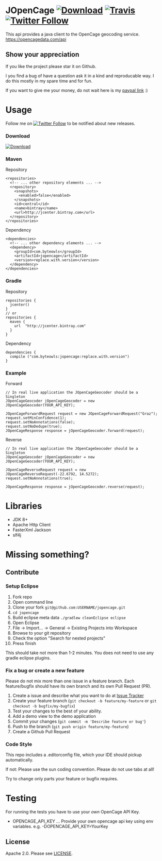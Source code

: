 # JOpenCage [![Download](https://img.shields.io/bintray/v/moberwasserlechner/maven/jopencage.svg)](https://bintray.com/moberwasserlechner/maven/jopencage/_latestVersion) [![Travis](https://img.shields.io/travis/moberwasserlechner/jopencage/develop.svg?maxAge=2592000)](https://travis-ci.org/moberwasserlechner/jopencage) [![Twitter Follow](https://img.shields.io/twitter/follow/michaelowl_web.svg?style=social&label=Follow&style=flat-square)](https://twitter.com/michaelowl_web)

This api provides a java client to the OpenCage geocoding service. https://opencagedata.com/api

## Show your appreciation

If you like the project please star it on Github. 

I you find a bug of have a question ask it in a kind and reproducable way. I do this mostly in my spare time and for fun.

If you want to give me your money, do not wait here is my [paypal link](https://www.paypal.me/moberwasserlechner) :)

# Usage

Follow me on [![Twitter Follow](https://img.shields.io/twitter/follow/michaelowl_web.svg?style=social&label=Twitter&style=flat-square)](https://twitter.com/michaelowl_web) to be notified about new releases.

### Download

[![Download](https://img.shields.io/bintray/v/moberwasserlechner/maven/jopencage.svg)](https://bintray.com/moberwasserlechner/maven/jopencage/_latestVersion)

### Maven

Repository

    <repositories>
      <!-- ... other repository elements ... -->
      <repository>
        <snapshots>
          <enabled>false</enabled>
        </snapshots>
        <id>central</id>
        <name>bintray</name>
        <url>http://jcenter.bintray.com</url>
      </repository>
    </repositories>
    
Dependency

    <dependencies>
      <!-- ... other dependency elements ... -->
      <dependency>
        <groupId>com.byteowls</groupId>
        <artifactId>jopencage</artifactId>
        <version>replace.with.version</version>
      </dependency>
    </dependencies>


### Gradle

Repository


    repositories {
      jcenter()
    }
    // or 
    repositories {
      maven {
        url  "http://jcenter.bintray.com" 
      }
    }
     
Dependency

    dependencies {
      compile ("com.byteowls:jopencage:replace.with.version")
    }

### Example

Forward


    // In real live application the JOpenCageGeocoder should be a Singleton
    JOpenCageGeocoder jOpenCageGeocoder = new JOpenCageGeocoder(YOUR_API_KEY);

    JOpenCageForwardRequest request = new JOpenCageForwardRequest("Graz");
    request.setMinConfidence(1);
    request.setNoAnnotations(false);
    request.setNoDedupe(true);
    JOpenCageResponse response = jOpenCageGeocoder.forward(request);


Reverse

    // In real live application the JOpenCageGeocoder should be a Singleton
    JOpenCageGeocoder jOpenCageGeocoder = new JOpenCageGeocoder(YOUR_API_KEY);

    JOpenCageReverseRequest request = new JOpenCageReverseRequest(-22.6792, 14.5272);
    request.setNoAnnotations(true);
    
    JOpenCageResponse response = jOpenCageGeocoder.reverse(request);

# Libraries

* JDK 8+
* Apache Http Client
* FasterXml Jackson
* slf4j

# Missing something?

## Contribute

### Setup Eclipse

1. Fork repo
2. Open command line
3. Clone your fork `git@github.com:USERNAME/jopencage.git`
4. `cd jopencage`
5. Build eclipse meta data `./gradlew cleanEclipse eclipse`
6. Open Eclipse
7. File -> Import... -> General -> Existing Projects into Workspace
8. Browse to your git repository
9. Check the option "Search for nested projects"
10. Press finish

This should take not more than 1-2 minutes. You does not need to use any gradle eclipse plugins. 

### Fix a bug or create a new feature

Please do not mix more than one issue in a feature branch. Each feature/bugfix should have its own branch and its own Pull Request (PR).

1. Create a issue and describe what you want to do at [Issue Tracker](https://github.com/moberwasserlechner/jopencage/issues)
2. Create your feature branch (`git checkout -b feature/my-feature` or `git checkout -b bugfix/my-bugfix`)
3. Test your changes to the best of your ability.
4. Add a demo view to the demo application 
5. Commit your changes (`git commit -m 'Describe feature or bug'`)
6. Push to the branch (`git push origin feature/my-feature`)
7. Create a Github Pull Request

### Code Style

This repo includes a .editorconfig file, which your IDE should pickup automatically.

If not: Please use the sun coding convention. Please do not use tabs at all!

Try to change only parts your feature or bugfix requires.

# Testing

For running the tests you have to use your *own* OpenCage API Key.

* OPENCAGE\_API\_KEY ... Provide your own opencage api key using env variables. e.g. -DOPENCAGE\_API\_KEY=YourKey

## License

Apache 2.0. Please see [LICENSE](https://github.com/moberwasserlechner/jopencage/blob/develop/LICENSE).
